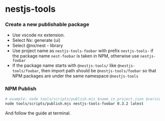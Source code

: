 # nestjs-tools

### Create a new publishable package

- Use vscode nx extension.
- Select Nx: generate (ui)
- Select @nx/nest - library
- Use project name as `nestjs-tools-foobar` with prefix `nestjs-tools-` if the package name `nest-foobar` is taken in NPM, otherwise use `nestjs-foobar`
- If the package name starts with `@nestjs-tools/` like `@nestjs-tools/foobar`, then import path should be `@nestjs-tools/foobar` so that NPM packages are under the same namespace `@nestjs-tools`

### NPM Publish

```sh
# example: node tools/scripts/publish.mjs $name_in_project.json $version $tag
node tools/scripts/publish.mjs nestjs-tools-foobar 0.3.2 latest
```

And follow the guide at terminal.
